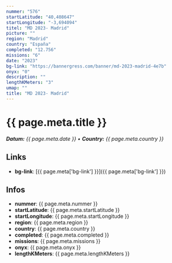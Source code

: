 ```yaml
---
nummer: "576"
startLatitude: "40,408647"
startLongitude: "-3,694094"
titel: "MD 2023- Madrid"
picture: ""
region: "Madrid"
country: "España"
completed: "12.756"
missions: "6"
date: "2023"
bg-link: "https://bannergress.com/banner/md-2023-madrid-4e7b"
onyx: "0"
description: ""
lengthKMeters: "3"
umap: ""
title: "MD 2023- Madrid"
---
```


# {{ page.meta.title }}
_**Datum:** {{ page.meta.date }} • **Country:** {{ page.meta.country }}_

## Links
- **bg-link**: [{{ page.meta['bg-link'] }}]({{ page.meta['bg-link'] }})

## Infos
- **nummer**: {{ page.meta.nummer }}
- **startLatitude**: {{ page.meta.startLatitude }}
- **startLongitude**: {{ page.meta.startLongitude }}
- **region**: {{ page.meta.region }}
- **country**: {{ page.meta.country }}
- **completed**: {{ page.meta.completed }}
- **missions**: {{ page.meta.missions }}
- **onyx**: {{ page.meta.onyx }}
- **lengthKMeters**: {{ page.meta.lengthKMeters }}

